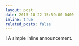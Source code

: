 ```yaml
---
layout: post
date: 2015-10-22 15:59:00-0400
inline: true
related_posts: false
---
```


! A simple inline announcement.
